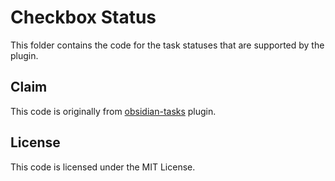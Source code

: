 # Checkbox Status

This folder contains the code for the task statuses that are supported by the plugin.

## Claim

This code is originally from [obsidian-tasks](https://github.com/obsidian-tasks-group/obsidian-tasks) plugin.

## License

This code is licensed under the MIT License.
